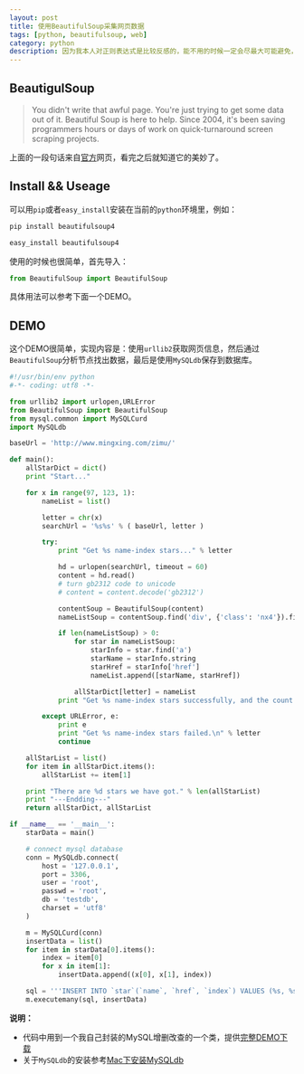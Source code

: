```yaml
---
layout: post
title: 使用BeautifulSoup采集网页数据
tags: [python, beautifulsoup, web]
category: python
description: 因为我本人对正则表达式是比较反感的，能不用的时候一定会尽最大可能避免，所以在采集网页数据的时候我没用PHP，用的是Python，因为有BeautifulSoup。
---
```


## BeautigulSoup

> You didn't write that awful page. You're just trying to get some data out of it. Beautiful Soup is here to help. Since 2004, it's been saving programmers hours or days of work on quick-turnaround screen scraping projects.

上面的一段句话来自[官方][1]网页，看完之后就知道它的美妙了。

[1]: http://www.crummy.com/software/BeautifulSoup/ "BeautifulSoup"

## Install && Useage 

可以用`pip`或者`easy_install`安装在当前的`python`环境里，例如：

```bash
pip install beautifulsoup4

easy_install beautifulsoup4
```

使用的时候也很简单，首先导入：

```python
from BeautifulSoup import BeautifulSoup
```

具体用法可以参考下面一个DEMO。

## DEMO

这个DEMO很简单，实现内容是：使用`urllib2`获取网页信息，然后通过`BeautifulSoup`分析节点找出数据，最后是使用`MySQLdb`保存到数据库。

```python
#!/usr/bin/env python
#-*- coding: utf8 -*-

from urllib2 import urlopen,URLError
from BeautifulSoup import BeautifulSoup
from mysql.common import MySQLCurd
import MySQLdb

baseUrl = 'http://www.mingxing.com/zimu/'

def main():
    allStarDict = dict()
    print "Start..."

    for x in range(97, 123, 1):
        nameList = list()

        letter = chr(x)
        searchUrl = '%s%s' % ( baseUrl, letter )

        try:
            print "Get %s name-index stars..." % letter

            hd = urlopen(searchUrl, timeout = 60)
            content = hd.read()
            # turn gb2312 code to unicode
            # content = content.decode('gb2312')

            contentSoup = BeautifulSoup(content)
            nameListSoup = contentSoup.find('div', {'class': 'nx4'}).findAll('li')

            if len(nameListSoup) > 0:
                for star in nameListSoup:
                    starInfo = star.find('a')
                    starName = starInfo.string
                    starHref = starInfo['href']
                    nameList.append([starName, starHref])

                allStarDict[letter] = nameList
            print "Get %s name-index stars successfully, and the count is %d.\n" % (letter, len(nameList))

        except URLError, e:
            print e
            print "Get %s name-index stars failed.\n" % letter
            continue

    allStarList = list()
    for item in allStarDict.items():
        allStarList += item[1]

    print "There are %d stars we have got." % len(allStarList)
    print "---Endding---"
    return allStarDict, allStarList

if __name__ == '__main__':
    starData = main()

    # connect mysql database
    conn = MySQLdb.connect(
        host = '127.0.0.1',
        port = 3306,
        user = 'root',
        passwd = 'root',
        db = 'testdb',
        charset = 'utf8'
    )

    m = MySQLCurd(conn)
    insertData = list()
    for item in starData[0].items():
        index = item[0]
        for x in item[1]:
            insertData.append((x[0], x[1], index))

    sql = '''INSERT INTO `star`(`name`, `href`, `index`) VALUES (%s, %s, %s)'''
    m.executemany(sql, insertData)
```

**说明：**

-   代码中用到一个我自己封装的MySQL增删改查的一个类，提供[完整DEMO下载][DEMO]
-   关于`MySQLdb`的安装参考[Mac下安装MySQLdb][MySQLdb]

[DEMO]: /upload/attachement/20130315/BeautifulSoup_DEMO.tar.gz
[MySQLdb]: /database/2012/07/23/install-mysqldb-package-with-mac.html

